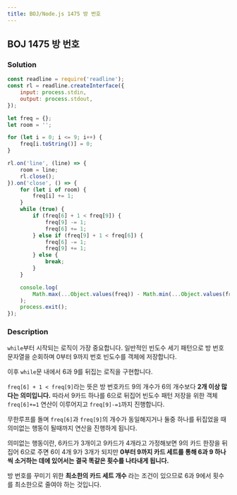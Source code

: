 ```yaml
---
title: BOJ/Node.js 1475 방 번호
---
```


## BOJ 1475 방 번호

### Solution

```javascript
const readline = require('readline');
const rl = readline.createInterface({
    input: process.stdin,
    output: process.stdout,
});

let freq = {};
let room = '';

for (let i = 0; i <= 9; i++) {
    freq[i.toString()] = 0;
}

rl.on('line', (line) => {
    room = line;
    rl.close();
}).on('close', () => {
    for (let i of room) {
        freq[i] += 1;
    }
    while (true) {
        if (freq[6] + 1 < freq[9]) {
            freq[9] -= 1;
            freq[6] += 1;
        } else if (freq[9] + 1 < freq[6]) {
            freq[6] -= 1;
            freq[9] += 1;
        } else {
            break;
        }
    }

    console.log(
        Math.max(...Object.values(freq)) - Math.min(...Object.values(freq))
    );
    process.exit();
});
```

### Description

`while`부터 시작되는 로직이 가장 중요합니다. 일반적인 빈도수 세기 패턴으로 방 번호 문자열을 순회하며 0부터 9까지 번호 빈도수를 객체에 저장합니다.

이후 `while`문 내에서 6과 9를 뒤집는 로직을 구현합니다.

`freq[6] + 1 < freq[9]`라는 뜻은 방 번호카드 9의 개수가 6의 개수보다 **2개 이상 많다는 의미입니다.** 따라서 9카드 하나를 6으로 뒤집어 빈도수 패턴 저장을 위한 객체 `freq[6]+=1` 연산이 이루어지고 `freq[9]-=1`까지 진행합니다.

무한루프를 돌며 `freq[6]`과 `freq[9]`의 개수가 동일해지거나 둘중 하나를 뒤집었을 때 의미없는 행동이 될때까지 연산을 진행하게 됩니다.

의미없는 행동이란, 6카드가 3개이고 9카드가 4개라고 가정해보면 9의 카드 한장을 뒤집어 6으로 주면 6이 4개 9가 3개가 되지만 **0부터 9까지 카드 세트를 통해 6과 9 하나씩 소거하는 데에 있어서는 결국 똑같은 횟수를 나타내게 됩니다.**

방 번호를 꾸미기 위한 **최소한의 카드 세트 개수** 라는 조건이 있으므로 6과 9에서 횟수를 최소한으로 줄여야 하는 것입니다.
